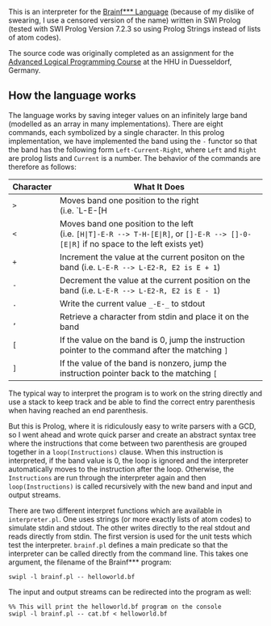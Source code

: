 This is an interpreter for the [Brainf*** Language](https://en.wikipedia.org/wiki/Brainfuck) (because of my dislike of swearing, I use a censored version of the name) written in SWI Prolog (tested with SWI Prolog Version 7.2.3 so using Prolog Strings instead of lists of atom codes). 

The source code was originally completed as an assignment for the [Advanced Logical Programming Course](http://stups.hhu.de/w/Logische_Programmierung_2,_SoSe_15) at the HHU in Duesseldorf, Germany.

## How the language works

The language works by saving integer values on an infinitely large band (modelled as an array in many implementations). There are eight commands, each symbolized by a single character. In this prolog implementation, we have implemented the band using the `-` functor so that the band has the following form `Left-Current-Right`, where `Left` and `Right` are prolog lists and `Current` is a number. The behavior of the commands are therefore as follows:

| **Character** | **What It Does**                     |
| ------------- | ------------------------------------ |
| `>`           | Moves band one position to the right<br> (i.e. `L-E-[H|T] --> [E|L]-H-T`, or `L-E-[] --> [E|L]-0-[]` if no space to the right exists yet) |
| `<`           | Moves band one position to the left<br> (i.e. `[H\|T]-E-R --> T-H-[E\|R]`, or `[]-E-R --> []-0-[E\|R]` if no space to the left exists yet) |
| `+`           | Increment the value at the current positon on the band (i.e. `L-E-R --> L-E2-R, E2 is E + 1`) |
| `-`           | Decrement the value at the current position on the band (i.e. `L-E-R --> L-E2-R, E2 is E - 1`) |
| `.`           | Write the current value `_-E-_` to stdout |
| `,`           | Retrieve a character from stdin and place it on the band |
| `[`           | If the value on the band is 0, jump the instruction pointer to the command after the matching `]` |
| `]`           | If the value of the band is nonzero, jump the instruction pointer back to the matching `[` |

The typical way to interpret the program is to work on the string directly and use a stack to keep track and be able to find the correct entry parenthesis when having reached an end parenthesis.

But this is Prolog, where it is ridiculously easy to write parsers with a GCD, so I went ahead and wrote quick parser and create an abstract syntax tree where the instructions that come between two parenthesis are grouped together in a `loop(Instructions)` clause. When this instruction is interpreted, if the band value is 0, the loop is ignored and the interpreter automatically moves to the instruction after the loop. Otherwise, the `Instructions` are run through the interpreter again and then `loop(Instructions)` is called recursively with the new band and input and output streams.

There are two different interpret functions which are available in `interpreter.pl`. One uses strings (or more exactly lists of atom codes) to simulate stdin and stdout. The other writes directly to the real stdout and reads directly from stdin. The first version is used for the unit tests which test the interpreter. `brainf.pl` defines a main predicate so that the interpreter can be called directly from the command line. This takes one argument, the filename of the Brainf*** program:

	swipl -l brainf.pl -- helloworld.bf
	
The input and output streams can be redirected into the program as well:

	%% This will print the helloworld.bf program on the console
	swipl -l brainf.pl -- cat.bf < helloworld.bf
	

